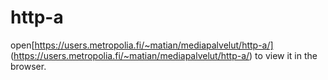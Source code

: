 # http-a
open[https://users.metropolia.fi/~matian/mediapalvelut/http-a/] (https://users.metropolia.fi/~matian/mediapalvelut/http-a/) to view it in the browser.
